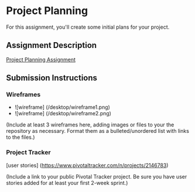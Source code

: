 # Project Planning
For this assignment, you'll create some initial plans for your project.

## Assignment Description
[Project Planning Assignment](https://education.launchcode.org/liftoff/assignments/planning/)

## Submission Instructions

### Wireframes

* ![wireframe] (/desktop/wireframe1.png)
* ![wireframe] (/desktop/wireframe2.png)

(Include at least 3 wireframes here, adding images or files to your the repository as necessary. Format them as a bulleted/unordered list with links to the files.)

### Project Tracker

[user stories] (https://www.pivotaltracker.com/n/projects/2146783)

(Include a link to your public Pivotal Tracker project. Be sure you have user stories added for at least your first 2-week sprint.)